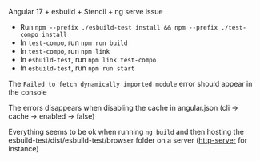 Angular 17 + esbuild + Stencil + ng serve issue

- Run `npm --prefix ./esbuild-test install && npm --prefix ./test-compo install`
- In `test-compo`, run `npm run build`
- In `test-compo`, run `npm link`
- In `esbuild-test`, run `npm link test-compo`
- In `esbuild-test`, run `npm run start`

The `Failed to fetch dynamically imported module` error should appear in the console

The errors disappears when disabling the cache in angular.json (cli -> cache -> enabled -> false)

Everything seems to be ok when running `ng build` and then hosting the esbuild-test/dist/esbuild-test/browser folder on a server ([http-server](https://www.npmjs.com/package/http-server) for instance)
